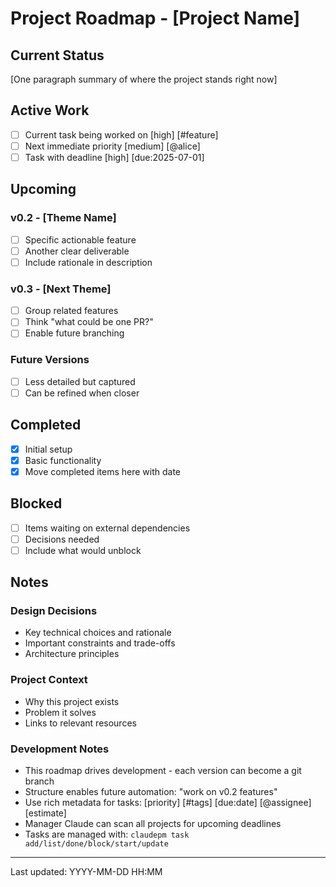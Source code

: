 # Project Roadmap - [Project Name]

## Current Status
[One paragraph summary of where the project stands right now]

## Active Work
- [ ] Current task being worked on [high] [#feature]
- [ ] Next immediate priority [medium] [@alice]
- [ ] Task with deadline [high] [due:2025-07-01]

## Upcoming

### v0.2 - [Theme Name]
- [ ] Specific actionable feature
- [ ] Another clear deliverable
- [ ] Include rationale in description

### v0.3 - [Next Theme]
- [ ] Group related features
- [ ] Think "what could be one PR?"
- [ ] Enable future branching

### Future Versions
- [ ] Less detailed but captured
- [ ] Can be refined when closer

## Completed
- [x] Initial setup
- [x] Basic functionality
- [x] Move completed items here with date

## Blocked
- [ ] Items waiting on external dependencies
- [ ] Decisions needed
- [ ] Include what would unblock

## Notes
<!-- 
ROADMAP.md is for WHAT & WHY - context, plans, decisions
Put project philosophy, design rationale, and architecture decisions here
Keep behavioral instructions (HOW to work) in CLAUDE.md

Task Format:
- Use markdown checkboxes with inline metadata
- Each task must have a UUID on the line below (ID: <uuid>)
- Example: - [ ] Fix auth bug [high] [#auth] [due:2025-01-15]
           ID: a1b2c3d4-e5f6-7890-abcd-ef1234567890

This template version: See TEMPLATE_CHANGELOG.md for version history
-->

### Design Decisions
- Key technical choices and rationale
- Important constraints and trade-offs
- Architecture principles

### Project Context  
- Why this project exists
- Problem it solves
- Links to relevant resources

### Development Notes
- This roadmap drives development - each version can become a git branch
- Structure enables future automation: "work on v0.2 features"
- Use rich metadata for tasks: [priority] [#tags] [due:date] [@assignee] [estimate]
- Manager Claude can scan all projects for upcoming deadlines
- Tasks are managed with: `claudepm task add/list/done/block/start/update`

---
Last updated: YYYY-MM-DD HH:MM